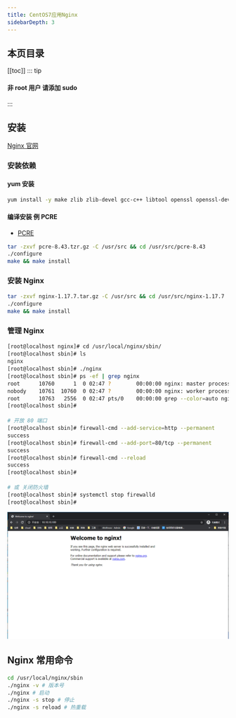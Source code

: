 ```yaml
---
title: CentOS7应用Nginx
sidebarDepth: 3
---
```


## 本页目录

[[toc]]
::: tip

#### 非 root 用户 请添加 sudo

:::

## 安装

[Nginx 官网](http://nginx.org/)

### 安装依赖

#### yum 安装

```sh
yum install -y make zlib zlib-devel gcc-c++ libtool openssl openssl-devel
```

#### 编译安装 例 PCRE

-   [PCRE](https://sourceforge.net/projects/pcre/files/pcre/)

```sh
tar -zxvf pcre-8.43.tzr.gz -C /usr/src && cd /usr/src/pcre-8.43
./configure
make && make install
```

### 安装 Nginx

```sh
tar -zxvf nginx-1.17.7.tar.gz -C /usr/src && cd /usr/src/nginx-1.17.7
./configure
make && make install
```

### 管理 Nginx

```sh
[root@localhost nginx]# cd /usr/local/nginx/sbin/
[root@localhost sbin]# ls
nginx
[root@localhost sbin]# ./nginx
[root@localhost sbin]# ps -ef | grep nginx
root      10760      1  0 02:47 ?        00:00:00 nginx: master process ./nginx
nobody    10761  10760  0 02:47 ?        00:00:00 nginx: worker process
root      10763   2556  0 02:47 pts/0    00:00:00 grep --color=auto nginx
[root@localhost sbin]#

# 开放 80 端口
[root@localhost sbin]# firewall-cmd --add-service=http --permanent
success
[root@localhost sbin]# firewall-cmd --add-port=80/tcp --permanent
success
[root@localhost sbin]# firewall-cmd --reload
success
[root@localhost sbin]#

# 或 关闭防火墙
[root@localhost sbin]# systemctl stop firewalld
[root@localhost sbin]#
```

![Nginx](./static/nginx.png)

## Nginx 常用命令

```sh
cd /usr/local/nginx/sbin
./nginx -v # 版本号
./nginx # 启动
./nginx -s stop # 停止
./nginx -s reload # 热重载
```

<Valine />
